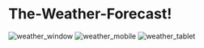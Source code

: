 # The-Weather-Forecast!
![weather_window](https://user-images.githubusercontent.com/93385972/218981090-b285e72d-3b1b-4ae6-8bb1-7afbe634c376.jpg)
![weather_mobile](https://user-images.githubusercontent.com/93385972/218981103-2f0a4f1f-6ad3-4149-8006-407e88d26288.jpg)
![weather_tablet](https://user-images.githubusercontent.com/93385972/218981111-4e932577-c611-4883-97ee-e043550326fb.jpg)
